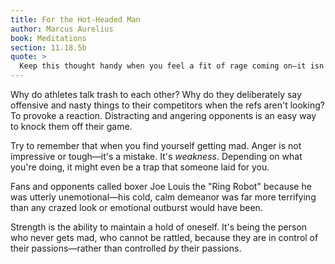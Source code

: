 ```yaml
---
title: For the Hot-Headed Man
author: Marcus Aurelius
book: Meditations
section: 11.18.5b
quote: >
  Keep this thought handy when you feel a fit of rage coming on—it isn't manly to be enraged. Rather, gentleness and civility are more human, and therefore manlier. A real man doesn't give way to anger and discontent, and such a person has strength, courage, and endurance—unlike the angry and complaining. The nearer a man comes to a calm mind, the closer he is to strength.
---
```


Why do athletes talk trash to each other? Why do they deliberately say offensive and nasty things to their competitors when the refs aren't looking? To provoke a reaction. Distracting and angering opponents is an easy way to knock them off their game.

Try to remember that when you find yourself getting mad. Anger is not impressive or tough—it's a mistake. It's _weakness_. Depending on what you're doing, it might even be a trap that someone laid for you.

Fans and opponents called boxer Joe Louis the "Ring Robot" because he was utterly unemotional—his cold, calm demeanor was far more terrifying than any crazed look or emotional outburst would have been.

Strength is the ability to maintain a hold of oneself. It's being the person who never gets mad, who cannot be rattled, because they are in control of their passions—rather than controlled _by_ their passions.
